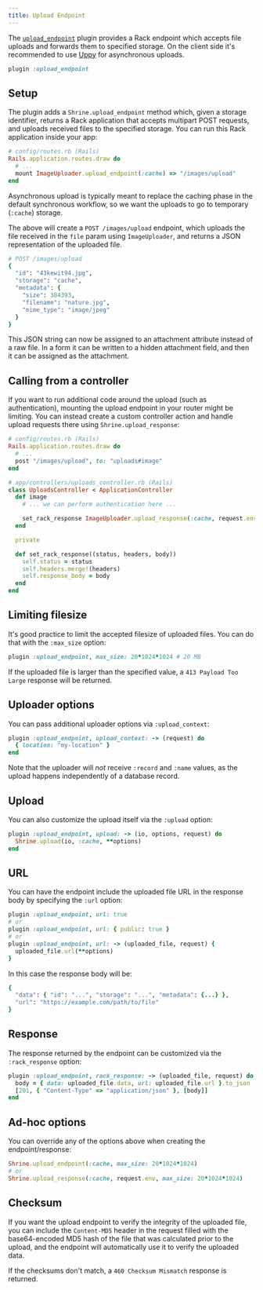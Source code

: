 ```yaml
---
title: Upload Endpoint
---
```


The [`upload_endpoint`][upload_endpoint] plugin provides a Rack endpoint which
accepts file uploads and forwards them to specified storage. On the client side
it's recommended to use [Uppy] for asynchronous uploads.

```rb
plugin :upload_endpoint
```

## Setup

The plugin adds a `Shrine.upload_endpoint` method which, given a storage
identifier, returns a Rack application that accepts multipart POST requests,
and uploads received files to the specified storage. You can run this Rack
application inside your app:

```rb
# config/routes.rb (Rails)
Rails.application.routes.draw do
  # ...
  mount ImageUploader.upload_endpoint(:cache) => "/images/upload"
end
```

Asynchronous upload is typically meant to replace the caching phase in the
default synchronous workflow, so we want the uploads to go to temporary
(`:cache`) storage.

The above will create a `POST /images/upload` endpoint, which uploads the file
received in the `file` param using `ImageUploader`, and returns a JSON
representation of the uploaded file.

```rb
# POST /images/upload
{
  "id": "43kewit94.jpg",
  "storage": "cache",
  "metadata": {
    "size": 384393,
    "filename": "nature.jpg",
    "mime_type": "image/jpeg"
  }
}
```

This JSON string can now be assigned to an attachment attribute instead of a
raw file. In a form it can be written to a hidden attachment field, and then it
can be assigned as the attachment.

## Calling from a controller

If you want to run additional code around the upload (such as authentication),
mounting the upload endpoint in your router might be limiting. You can instead
create a custom controller action and handle upload requests there using
`Shrine.upload_response`:

```rb
# config/routes.rb (Rails)
Rails.application.routes.draw do
  # ...
  post "/images/upload", to: "uploads#image"
end
```
```rb
# app/controllers/uploads_controller.rb (Rails)
class UploadsController < ApplicationController
  def image
    # ... we can perform authentication here ...

    set_rack_response ImageUploader.upload_response(:cache, request.env)
  end

  private

  def set_rack_response((status, headers, body))
    self.status = status
    self.headers.merge!(headers)
    self.response_body = body
  end
end
```

## Limiting filesize

It's good practice to limit the accepted filesize of uploaded files. You can do
that with the `:max_size` option:

```rb
plugin :upload_endpoint, max_size: 20*1024*1024 # 20 MB
```

If the uploaded file is larger than the specified value, a `413 Payload Too
Large` response will be returned.

## Uploader options

You can pass additional uploader options via `:upload_context`:

```rb
plugin :upload_endpoint, upload_context: -> (request) do
  { location: "my-location" }
end
```

Note that the uploader will *not* receive `:record` and `:name` values, as the
upload happens independently of a database record.

## Upload

You can also customize the upload itself via the `:upload` option:

```rb
plugin :upload_endpoint, upload: -> (io, options, request) do
  Shrine.upload(io, :cache, **options)
end
```

## URL

You can have the endpoint include the uploaded file URL in the response body
by specifying the `:url` option:

```rb
plugin :upload_endpoint, url: true
# or
plugin :upload_endpoint, url: { public: true }
# or
plugin :upload_endpoint, url: -> (uploaded_file, request) {
  uploaded_file.url(**options)
}
```

In this case the response body will be:

```rb
{
  "data": { "id": "...", "storage": "...", "metadata": {...} },
  "url": "https://example.com/path/to/file"
}
```

## Response

The response returned by the endpoint can be customized via the
`:rack_response` option:

```rb
plugin :upload_endpoint, rack_response: -> (uploaded_file, request) do
  body = { data: uploaded_file.data, url: uploaded_file.url }.to_json
  [201, { "Content-Type" => "application/json" }, [body]]
end
```

## Ad-hoc options

You can override any of the options above when creating the endpoint/response:

```rb
Shrine.upload_endpoint(:cache, max_size: 20*1024*1024)
# or
Shrine.upload_response(:cache, request.env, max_size: 20*1024*1024)
```

## Checksum

If you want the upload endpoint to verify the integrity of the uploaded file,
you can include the `Content-MD5` header in the request filled with the
base64-encoded MD5 hash of the file that was calculated prior to the upload,
and the endpoint will automatically use it to verify the uploaded data.

If the checksums don't match, a `460 Checksum Mismatch` response is returned.

[upload_endpoint]: https://github.com/shrinerb/shrine/blob/master/lib/shrine/plugins/upload_endpoint.rb
[Uppy]: https://uppy.io
